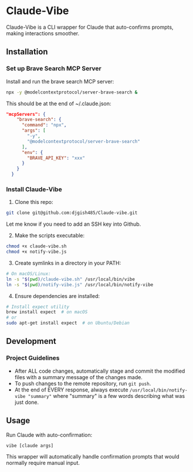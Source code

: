 # Claude-Vibe

Claude-Vibe is a CLI wrapper for Claude that auto-confirms prompts, making interactions smoother.

## Installation

### Set up Brave Search MCP Server

Install and run the brave search MCP server:
```bash
npx -y @modelcontextprotocol/server-brave-search &
```

This should be at the end of ~/.claude.json:
```json
"mcpServers": {
    "brave-search": {
      "command": "npx",
      "args": [
        "-y",
        "@modelcontextprotocol/server-brave-search"
      ],
      "env": {
        "BRAVE_API_KEY": "xxx"
      }
    }
  }
```

### Install Claude-Vibe

1. Clone this repo: 
```bash
git clone git@github.com:djgish485/Claude-vibe.git
```
Let me know if you need to add an SSH key into Github.

2. Make the scripts executable:
```bash
chmod +x claude-vibe.sh
chmod +x notify-vibe.js
```

3. Create symlinks in a directory in your PATH:
```bash
# On macOS/Linux:
ln -s "$(pwd)/claude-vibe.sh" /usr/local/bin/vibe
ln -s "$(pwd)/notify-vibe.js" /usr/local/bin/notify-vibe
```

4. Ensure dependencies are installed:
```bash
# Install expect utility
brew install expect  # on macOS
# or
sudo apt-get install expect  # on Ubuntu/Debian
```

## Development

### Project Guidelines

- After ALL code changes, automatically stage and commit the modified files with a summary message of the changes made.
- To push changes to the remote repository, run `git push`.
- At the end of EVERY response, always execute `/usr/local/bin/notify-vibe "summary"` where "summary" is a few words describing what was just done.

## Usage

Run Claude with auto-confirmation:
```bash
vibe [claude args]
```

This wrapper will automatically handle confirmation prompts that would normally require manual input.